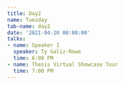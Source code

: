 ```yaml
---
title: Day2
name: Tuesday
tab-name: day2
date: '2021-04-20 00:00:00'
talks:
- name: Speaker 1
  speaker: Ty Galiz-Rowe
  time: 6:00 PM
- name: Thesis Virtual Showcase Tour
  time: 7:00 PM
---
```


